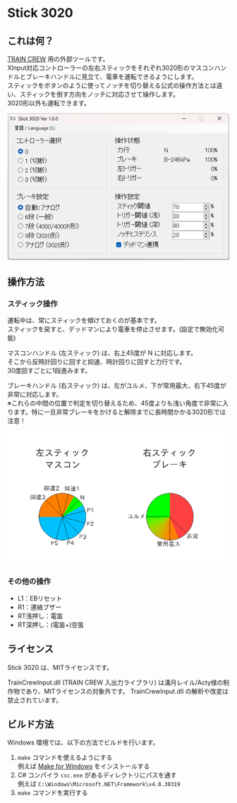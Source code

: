 Stick 3020
==========

## これは何？

[TRAIN CREW](https://acty-soft.com/traincrew/) 用の外部ツールです。  
XInput対応コントローラーの左右スティックをそれぞれ3020形のマスコンハンドルとブレーキハンドルに見立て、電車を運転できるようにします。  
スティックをボタンのように使ってノッチを切り替える公式の操作方法とは違い、スティックを倒す方向をノッチに対応させて操作します。  
3020形以外も運転できます。

![スクリーンショット](screenshot.png)

## 操作方法

### スティック操作

運転中は、常にスティックを傾けておくのが基本です。  
スティックを戻すと、デッドマンにより電車を停止させます。(設定で無効化可能)

マスコンハンドル (左スティック) は、右上45度が N に対応します。  
そこから反時計回りに回すと抑速、時計回りに回すと力行です。  
30度回すごとに1段進みます。

ブレーキハンドル (右スティック) は、左がユルメ、下が常用最大、右下45度が非常に対応します。  
※これらの中間の位置で判定を切り替えるため、45度よりも浅い角度で非常に入ります。特に一旦非常ブレーキをかけると解除までに長時間かかる3020形では注意！

![スティック操作](stick_control.png)

### その他の操作

* L1：EBリセット
* R1：連絡ブザー
* RT浅押し：電笛
* RT深押し：(電笛+)空笛

## ライセンス

Stick 3020 は、MITライセンスです。

TrainCrewInput.dll (TRAIN CREW 入出力ライブラリ) は溝月レイル/Acty様の制作物であり、MITライセンスの対象外です。
TrainCrewInput.dll の解析や改変は禁止されています。

## ビルド方法

Windows 環境では、以下の方法でビルドを行います。

1. `make` コマンドを使えるようにする  
   例えば [Make for Windows](https://gnuwin32.sourceforge.net/packages/make.htm) をインストールする
2. C# コンパイラ `csc.exe` があるディレクトリにパスを通す  
   例えば `C:\Windows\Microsoft.NET\Framework\v4.0.30319`
3. `make` コマンドを実行する
